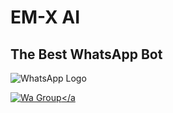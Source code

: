 # EM-X AI

## The Best WhatsApp Bot
![WhatsApp Logo](https://files.catbox.moe/lyna05.jpg)

<a href="https://chat.whatsapp.com/B5ect1hBKDe59ajfH31sMz"><img src="https://img.shields.io/badge/Wa%20Group-blue?style=for-the-badge&logo=whatsapp&logoColor=white" alt="Wa Group"></a
